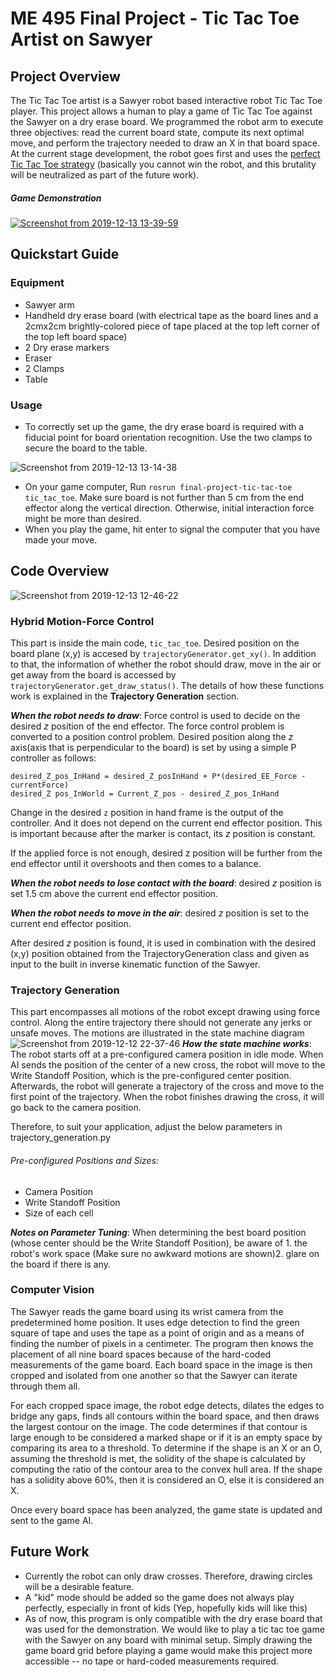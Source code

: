 # ME 495 Final Project - Tic Tac Toe Artist on Sawyer

## Project Overview
The Tic Tac Toe artist is a Sawyer robot based interactive robot Tic Tac Toe player. This project allows a human to play a game of Tic Tac Toe against the Sawyer on a dry erase board. We programmed the robot arm to execute three objectives: read the current board state, compute its next optimal move, and perform the trajectory needed to draw an X in that board space. At the current stage development, the robot goes first and uses the [perfect Tic Tac Toe strategy](https://www.wikihow.com/Win-at-Tic-Tac-Toe) (basically you cannot win the robot, and this brutality will be neutralized as part of the future work).

##### Game Demonstration
[![Screenshot from 2019-12-13 13-39-59](https://user-images.githubusercontent.com/39393023/70827219-61c46f80-1dae-11ea-81c7-01a2741d246f.png)](https://youtu.be/J4vcd4qHMO0)

## Quickstart Guide
### Equipment
* Sawyer arm
* Handheld dry erase board (with electrical tape as the board lines and a 2cmx2cm brightly-colored piece of tape placed at the top left corner of the top left board space)
* 2 Dry erase markers
* Eraser
* 2 Clamps
* Table

### Usage
- To correctly set up the game, the dry erase board is required with a fiducial point for board orientation recognition. Use the two clamps to secure the board to the table.

![Screenshot from 2019-12-13 13-14-38](https://user-images.githubusercontent.com/39393023/70825660-90404b80-1daa-11ea-80b3-6a5e40704f1a.png)

- On your game computer, Run `rosrun final-project-tic-tac-toe tic_tac_toe`. Make sure board is not further than 5 cm from the end effector along the vertical direction. Otherwise, initial interaction force might be more than desired.
- When you play the game, hit enter to signal the computer that you have made your move.

## Code Overview
![Screenshot from 2019-12-13 12-46-22](https://user-images.githubusercontent.com/39393023/70823906-99c7b480-1da6-11ea-8725-56962d8e52a5.png)

### Hybrid Motion-Force Control

This part is inside the main code, `tic_tac_toe`.  Desired position on the board plane (x,y) is accesed by `trajectoryGenerator.get_xy()`.
In addition to that, the information of whether the robot should draw, move in the air or get away from the board is accessed by `trajectoryGenerator.get_draw_status()`.
The details of how these functions work is explained in the **Trajectory Generation** section.

**_When the robot needs to draw_**:
Force control is used to decide on the desired _z_ position of the end effector.
The force control problem is converted to a position control problem.
Desired position along the *z* axis(axis that is perpendicular to the board) is set by using a simple P controller as follows:

```
desired_Z_pos_InHand = desired_Z_posInHand + P*(desired_EE_Force - currentForce)
desired_Z pos_InWorld = Current_Z_pos - desired_Z_pos_InHand
```

Change in the desired `z` position in hand frame is the output of the controller. And it does not depend on the current end effector position.
This is important because after the marker is contact, its _z_ position is constant.

If the applied force is not enough, desired z position will be further from the end effector until it overshoots and then comes to a balance.

**_When the robot needs to lose contact with the board_**: desired _z_ position is set 1.5 cm above the current end effector position.

**_When the robot needs to move in the air_**: desired _z_ position is set to the current end effector position.

After desired _z_ position is found, it is used in combination with the desired (x,y) position obtained from the
TrajectoryGeneration class and given as input to the built in inverse kinematic function of the Sawyer.

### Trajectory Generation

This part encompasses all motions of the robot except drawing using force control. Along the entire trajectory there should not generate any jerks or unsafe moves. The motions are illustrated in the state machine diagram
![Screenshot from 2019-12-12 22-37-46](https://user-images.githubusercontent.com/39393023/70769669-153a4f00-1d30-11ea-9fe1-8f9bf5a67c2c.png)
**_How the state machine works_**:
The robot starts off at a pre-configured camera position in idle mode. When AI sends the position of the center of a new cross, the robot will move to the Write Standoff Position, which is the pre-configured center position. Afterwards, the robot will generate a trajectory of the cross and move to the first point of the trajectory. When the robot finishes drawing the cross, it will go back to the camera position.

Therefore, to suit your application, adjust the below parameters in trajectory_generation.py
###### Pre-configured Positions and Sizes:
- Camera Position
- Write Standoff Position
- Size of each cell

**_Notes on Parameter Tuning_**:
 When determining the best board position (whose center should be the Write Standoff Position), be aware of 1. the robot's work space (Make sure no awkward motions are shown)2. glare on the board if there is any.

### Computer Vision
The Sawyer reads the game board using its wrist camera from the predetermined home position. It uses edge detection to find the green square of tape and uses the tape as a point of origin and as a means of finding the number of pixels in a centimeter. The program then knows the placement of all nine board spaces because of the hard-coded measurements of the game board. Each board space in the image is then cropped and isolated from one another so that the Sawyer can iterate through them all.

For each cropped space image, the robot edge detects, dilates the edges to bridge any gaps, finds all contours within the board space, and then draws the largest contour on the image. The code determines if that contour is large enough to be considered a marked shape or if it is an empty space by comparing its area to a threshold. To determine if the shape is an X or an O, assuming the threshold is met, the solidity of the shape is calculated by computing the ratio of the contour area to the convex hull area. If the shape has a solidity above 60%, then it is considered an O, else it is considered an X.

Once every board space has been analyzed, the game state is updated and sent to the game AI.

## Future Work
- Currently the robot can only draw crosses. Therefore, drawing circles will be a desirable feature.
- A "kid" mode should be added so the game does not always play perfectly, especially in front of kids (Yep, hopefully kids will like this)
- As of now, this program is only compatible with the dry erase board that was used for the demonstration. We would like to play a tic tac toe game with the Sawyer on any board with minimal setup. Simply drawing the game board grid before playing a game would make this project more accessible -- no tape or hard-coded measurements required.
